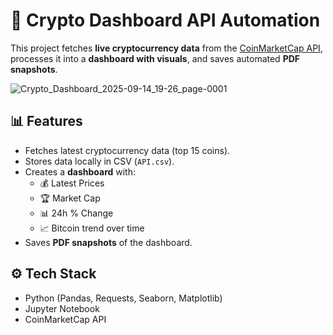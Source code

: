 # 🚀 Crypto Dashboard API Automation

This project fetches **live cryptocurrency data** from the [CoinMarketCap API](https://coinmarketcap.com/api/), processes it into a **dashboard with visuals**, and saves automated **PDF snapshots**.

![Crypto_Dashboard_2025-09-14_19-26_page-0001](https://github.com/user-attachments/assets/8816beac-1c02-4450-a3e6-da29f958ed4b)

## 📊 Features
- Fetches latest cryptocurrency data (top 15 coins).
- Stores data locally in CSV (`API.csv`).
- Creates a **dashboard** with:
  - 💰 Latest Prices
  - 🏆 Market Cap
  - 📊 24h % Change
  - 📈 Bitcoin trend over time
- Saves **PDF snapshots** of the dashboard.

## ⚙️ Tech Stack
- Python (Pandas, Requests, Seaborn, Matplotlib)
- Jupyter Notebook
- CoinMarketCap API

